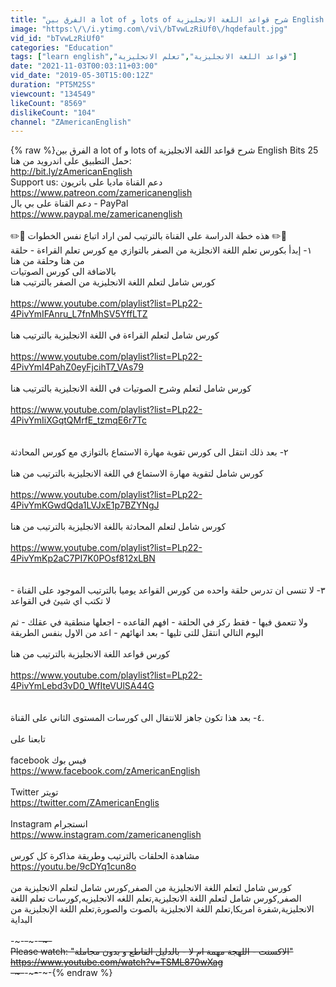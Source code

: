```yaml
---
title: "الفرق بين a lot of و lots of شرح قواعد اللغة الانجليزية English Bits 25"
image: "https:\/\/i.ytimg.com\/vi\/bTvwLzRiUf0\/hqdefault.jpg"
vid_id: "bTvwLzRiUf0"
categories: "Education"
tags: ["learn english","قواعد اللغة الانجليزية","تعلم الانجليزية"]
date: "2021-11-03T00:03:11+03:00"
vid_date: "2019-05-30T15:00:12Z"
duration: "PT5M25S"
viewcount: "134549"
likeCount: "8569"
dislikeCount: "104"
channel: "ZAmericanEnglish"
---
```

{% raw %}الفرق بين a lot of و lots of شرح قواعد اللغة الانجليزية English Bits 25<br />حمل التطبيق على اندرويد من هنا: <br /><a rel="nofollow" target="blank" href="http://bit.ly/zAmericanEnglish">http://bit.ly/zAmericanEnglish</a><br />Support us:  دعم القناة ماديا على باتريون<br /><a rel="nofollow" target="blank" href="https://www.patreon.com/zamericanenglish">https://www.patreon.com/zamericanenglish</a><br />دعم القناة على بي بال - PayPal <br /><a rel="nofollow" target="blank" href="https://www.paypal.me/zamericanenglish">https://www.paypal.me/zamericanenglish</a><br /><br />✏️📖 هذه خطة الدراسة على القناة بالترتيب لمن اراد اتباع نفس الخطوات ✏️📖<br />١- إبدأ بكورس تعلم اللغة الانجلزية من الصفر بالتوازي مع كورس تعلم القراءة - حلقة من هنا وحلقة من هنا<br />بالاضافة الى كورس الصوتيات<br />كورس شامل لتعلم اللغة الانجليزية من الصفر بالترتيب هنا<br /><br /><a rel="nofollow" target="blank" href="https://www.youtube.com/playlist?list=PLp22-4PivYmIFAnru_L7fnMhSV5YffLTZ">https://www.youtube.com/playlist?list=PLp22-4PivYmIFAnru_L7fnMhSV5YffLTZ</a><br /><br />كورس شامل لتعلم القراءة في اللغة الانجليزية  بالترتيب هنا<br /><br /><a rel="nofollow" target="blank" href="https://www.youtube.com/playlist?list=PLp22-4PivYmI4PahZ0eyFjcihT7_VAs79">https://www.youtube.com/playlist?list=PLp22-4PivYmI4PahZ0eyFjcihT7_VAs79</a><br /><br />كورس شامل لتعلم وشرح الصوتيات في اللغة الانجليزية بالترتيب هنا<br /><br /><a rel="nofollow" target="blank" href="https://www.youtube.com/playlist?list=PLp22-4PivYmIiXGqtQMrfE_tzmqE6r7Tc">https://www.youtube.com/playlist?list=PLp22-4PivYmIiXGqtQMrfE_tzmqE6r7Tc</a><br /><br /><br />٢- بعد ذلك انتقل الى كورس تقوية مهارة الاستماع بالتوازي مع كورس المحادثة<br /><br />كورس شامل لتقوية مهارة الاستماع في اللغة الانجليزية بالترتيب من هنا<br /><br /><a rel="nofollow" target="blank" href="https://www.youtube.com/playlist?list=PLp22-4PivYmKGwdQda1LVJxE1p7BZYNgJ">https://www.youtube.com/playlist?list=PLp22-4PivYmKGwdQda1LVJxE1p7BZYNgJ</a><br /><br />كورس شامل لتعلم المحادثة باللغة الانجليزية بالترتيب من هنا<br /><br /><a rel="nofollow" target="blank" href="https://www.youtube.com/playlist?list=PLp22-4PivYmKp2aC7PI7K0POsf812xLBN">https://www.youtube.com/playlist?list=PLp22-4PivYmKp2aC7PI7K0POsf812xLBN</a><br /><br /><br />٣- لا تنسى ان تدرس حلقة واحده من كورس القواعد يوميا بالترتيب الموجود على القناة - لا تكتب اي شيئ في القواعد<br /><br />ولا تتعمق فيها - فقط ركز في الحلقة - افهم القاعده - اجعلها منطقية في عقلك - ثم اليوم التالي انتقل للتى تليها - بعد انهائهم - اعد من الاول بنفس الطريقة<br /><br />كورس قواعد اللغة الانجليزية بالترتيب من هنا<br /><br /><a rel="nofollow" target="blank" href="https://www.youtube.com/playlist?list=PLp22-4PivYmLebd3vD0_WfIteVUlSA44G">https://www.youtube.com/playlist?list=PLp22-4PivYmLebd3vD0_WfIteVUlSA44G</a><br /><br /><br />٤- بعد هذا تكون جاهز للانتقال الى كورسات المستوى الثاني على القناة.<br /><br /> تابعنا على<br /><br />facebook  فيس بوك <br /><a rel="nofollow" target="blank" href="https://www.facebook.com/zAmericanEnglish">https://www.facebook.com/zAmericanEnglish</a><br /><br />Twitter  تويتر <br /><a rel="nofollow" target="blank" href="https://twitter.com/ZAmericanEnglis">https://twitter.com/ZAmericanEnglis</a><br /><br />Instagram  انستجرام <br /><a rel="nofollow" target="blank" href="https://www.instagram.com/zamericanenglish">https://www.instagram.com/zamericanenglish</a><br /><br />مشاهدة الحلقات بالترتيب وطريقة مذاكرة كل كورس<br /><a rel="nofollow" target="blank" href="https://youtu.be/9cDYq1cun8o">https://youtu.be/9cDYq1cun8o</a><br /><br />كورس شامل لتعلم اللغة الانجليزية من الصفر,كورس شامل لتعلم الانجليزية من الصفر,كورس شامل لتعلم اللغة الانجليزية,تعلم اللغه الانجليزيه,كورسات تعلم اللغة الانجليزية,شفرة امريكا,تعلم اللغة الانجليزية بالصوت والصورة,تعلم اللغة الإنجليزية من البداية<br /><br />-~-~~-~~~-~~-~-<br />Please watch: &quot;الاكسنت - اللهجة مهمة ام لا - بالدليل القاطع و بدون مجاملة&quot; <br /><a rel="nofollow" target="blank" href="https://www.youtube.com/watch?v=TSML870wXag">https://www.youtube.com/watch?v=TSML870wXag</a><br />-~-~~-~~~-~~-~-{% endraw %}
